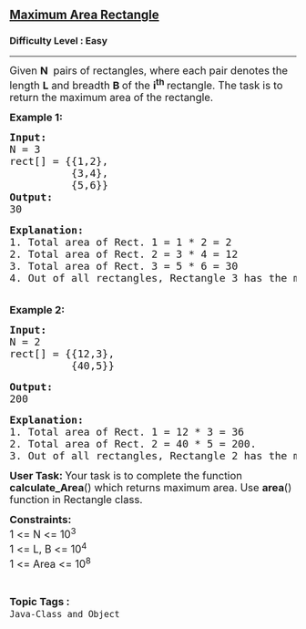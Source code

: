 <h2><a href="https://www.geeksforgeeks.org/problems/maximum-area-rectangle/1">Maximum Area Rectangle</a></h2><h3>Difficulty Level : Easy</h3><hr><div class="problems_problem_content__Xm_eO"><p><span style="font-size:18px">Given <strong>N&nbsp;</strong>&nbsp;pairs of rectangles, where each pair denotes the length <strong>L</strong>&nbsp;and breadth <strong>B&nbsp;</strong>of the <strong>i<sup>th</sup></strong><sup>&nbsp;</sup>rectangle. The task is to return the maximum area of the rectangle.</span></p>

<p><strong><span style="font-size:18px">Example 1:</span></strong></p>

<pre><span style="font-size:18px"><strong>Input:</strong>
N = 3
rect[] = {{1,2},
&nbsp;         {3,4},
&nbsp;         {5,6}}</span>
<span style="font-size:18px"><strong>Output:</strong>
30</span>

<span style="font-size:18px"><strong>Explanation:
</strong>1. Total area of Rect. 1 = 1 * 2 = 2
2. Total area of Rect. 2 = 3 * 4 = 12
3. Total area of Rect. 3 = 5 * 6 = 30
4. Out of all rectangles, Rectangle 3 has the maximum area.<strong>
</strong>
</span></pre>

<p><strong><span style="font-size:18px">Example 2:</span></strong></p>

<pre><span style="font-size:18px"><strong>Input:</strong>
N = 2
rect[] = {{12,3},
&nbsp;         {40,5}} </span>

<span style="font-size:18px"><strong>Output:</strong>
200</span>

<span style="font-size:18px"><strong>Explanation:
</strong>1. Total area of Rect. 1 = 12 * 3 = 36
2. Total area of Rect. 2 = 40 * 5 = 200. 
3. Out of all rectangles, Rectangle 2 has the maximum area.
</span></pre>

<p><span style="font-size:18px"><strong>User Task: </strong>Your task is to complete the function <strong>calculate_Area</strong>() which returns maximum area. Use <strong>area</strong>() function in Rectangle class.</span></p>

<p><span style="font-size:18px"><strong>Constraints:</strong><br>
1 &lt;= N &lt;= 10<sup>3</sup><br>
1 &lt;= L, B &lt;= 10<sup>4</sup><br>
1 &lt;= Area &lt;= 10<sup>8</sup></span></p>
</div><br><p><span style=font-size:18px><strong>Topic Tags : </strong><br><code>Java-Class and Object</code>&nbsp;